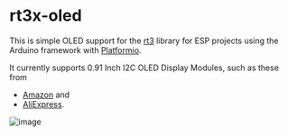 # rt3x-oled

This is simple OLED support for the [rt3](https://github.com/chl33/rt3) library for ESP projects using the Arduino framework with [Platformio](https://platformio.org/).

It currently supports 0.91 Inch I2C OLED Display Modules, such as these from
- [Amazon](https://www.amazon.com/gp/product/B08CDN5PSJ) and
- [AliExpress](https://www.aliexpress.us/item/2251832485915041.html).

![image](https://github.com/chl33/rt3x-oled/assets/64091421/4ee4b222-94ac-442d-b1de-872a550e00f2)


